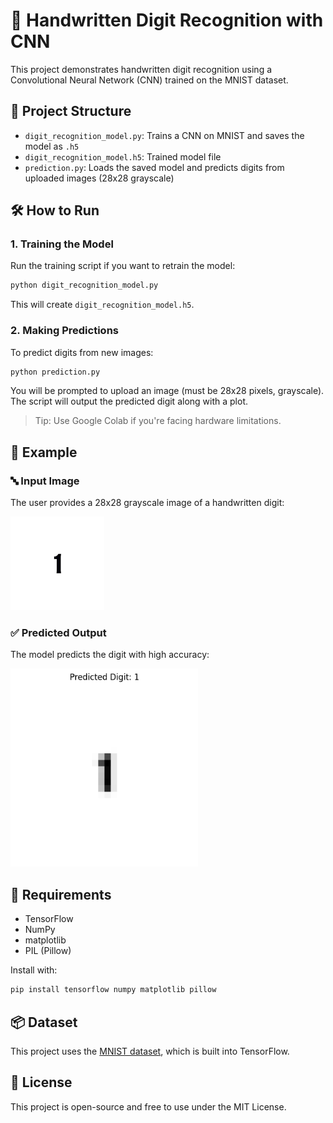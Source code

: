 # 🧠 Handwritten Digit Recognition with CNN

This project demonstrates handwritten digit recognition using a Convolutional Neural Network (CNN) trained on the MNIST dataset.

## 🚀 Project Structure

- `digit_recognition_model.py`: Trains a CNN on MNIST and saves the model as `.h5`
- `digit_recognition_model.h5`: Trained model file
- `prediction.py`: Loads the saved model and predicts digits from uploaded images (28x28 grayscale)

## 🛠️ How to Run

### 1. Training the Model

Run the training script if you want to retrain the model:

```bash
python digit_recognition_model.py
```

This will create `digit_recognition_model.h5`.

### 2. Making Predictions

To predict digits from new images:

```bash
python prediction.py
```

You will be prompted to upload an image (must be 28x28 pixels, grayscale). The script will output the predicted digit along with a plot.

> Tip: Use Google Colab if you're facing hardware limitations.

## 🧪 Example

### 🔤 Input Image
The user provides a 28x28 grayscale image of a handwritten digit:

<img src="example_input.png" alt="Input Digit" width="150"/>

### ✅ Predicted Output
The model predicts the digit with high accuracy:

<img src="example_output.png" alt="Predicted Digit" width="300"/>

## 🧰 Requirements

- TensorFlow
- NumPy
- matplotlib
- PIL (Pillow)

Install with:

```bash
pip install tensorflow numpy matplotlib pillow
```

## 📦 Dataset

This project uses the [MNIST dataset](http://yann.lecun.com/exdb/mnist/), which is built into TensorFlow.

## 📜 License

This project is open-source and free to use under the MIT License.
